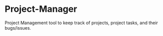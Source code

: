 # Project-Manager
Project Management tool to keep track of projects, project tasks, and their bugs/issues.
